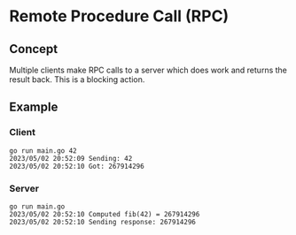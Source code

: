 # Remote Procedure Call (RPC)

## Concept

Multiple clients make RPC calls to a server which does work and returns the result back. This is a blocking action.

## Example

### Client
```
go run main.go 42
2023/05/02 20:52:09 Sending: 42
2023/05/02 20:52:10 Got: 267914296
```

### Server
```
go run main.go
2023/05/02 20:52:10 Computed fib(42) = 267914296
2023/05/02 20:52:10 Sending response: 267914296
```